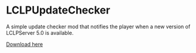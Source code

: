 # LCLPUpdateChecker
A simple update checker mod that notifies the player when a new version of LCLPServer 5.0 is available.

[Download here](https://github.com/LCLPYT/LCLPUpdateChecker/releases/latest)
